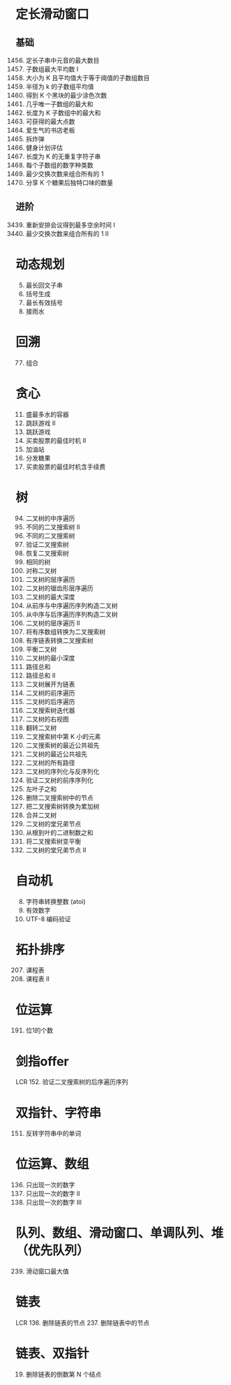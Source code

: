 # 定长滑动窗口
## 基础
1456. 定长子串中元音的最大数目
643. 子数组最大平均数 I
1343. 大小为 K 且平均值大于等于阈值的子数组数目
2090. 半径为 k 的子数组平均值
2379. 得到 K 个黑块的最少涂色次数
2841. 几乎唯一子数组的最大和
2461. 长度为 K 子数组中的最大和
1423. 可获得的最大点数
1052. 爱生气的书店老板
1652. 拆炸弹
1176. 健身计划评估
1100. 长度为 K 的无重复字符子串
1852. 每个子数组的数字种类数
1151. 最少交换次数来组合所有的 1
2107. 分享 K 个糖果后独特口味的数量

## 进阶
3439. 重新安排会议得到最多空余时间 I
2134. 最少交换次数来组合所有的 1 II

# 动态规划
5. 最长回文子串
22. 括号生成
32. 最长有效括号
42. 接雨水

# 回溯
77. 组合

# 贪心
11. 盛最多水的容器
45. 跳跃游戏 II
55. 跳跃游戏
122. 买卖股票的最佳时机 II
134. 加油站
135. 分发糖果
714. 买卖股票的最佳时机含手续费

# 树
94. 二叉树的中序遍历
95. 不同的二叉搜索树 II
96. 不同的二叉搜索树
98. 验证二叉搜索树
99. 恢复二叉搜索树
100. 相同的树
101. 对称二叉树
102. 二叉树的层序遍历
103. 二叉树的锯齿形层序遍历
104. 二叉树的最大深度
105. 从前序与中序遍历序列构造二叉树
106. 从中序与后序遍历序列构造二叉树
107. 二叉树的层序遍历 II
108. 将有序数组转换为二叉搜索树
109. 有序链表转换二叉搜索树
110. 平衡二叉树
111. 二叉树的最小深度
112. 路径总和
113. 路径总和 II
114. 二叉树展开为链表
144. 二叉树的前序遍历
145. 二叉树的后序遍历
173. 二叉搜索树迭代器
199. 二叉树的右视图
226. 翻转二叉树
230. 二叉搜索树中第 K 小的元素
235. 二叉搜索树的最近公共祖先
236. 二叉树的最近公共祖先
257. 二叉树的所有路径
297. 二叉树的序列化与反序列化
331. 验证二叉树的前序序列化
404. 左叶子之和
450. 删除二叉搜索树中的节点
538. 把二叉搜索树转换为累加树
617. 合并二叉树
993. 二叉树的堂兄弟节点
1022. 从根到叶的二进制数之和
1382. 将二叉搜索树变平衡
2641. 二叉树的堂兄弟节点 II

# 自动机
8. 字符串转换整数 (atoi)
65. 有效数字
393. UTF-8 编码验证

# 拓扑排序
207. 课程表
210. 课程表 II

# 位运算
191. 位1的个数

# 剑指offer
LCR 152. 验证二叉搜索树的后序遍历序列

# 双指针、字符串
151. 反转字符串中的单词

# 位运算、数组
136. 只出现一次的数字
137. 只出现一次的数字 II
260. 只出现一次的数字 III

# 队列、数组、滑动窗口、单调队列、堆（优先队列）
239. 滑动窗口最大值

# 链表
LCR 136. 删除链表的节点
237. 删除链表中的节点

# 链表、双指针
19. 删除链表的倒数第 N 个结点
